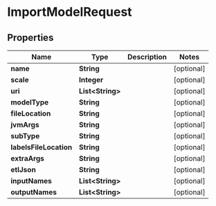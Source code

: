

# ImportModelRequest

## Properties

Name | Type | Description | Notes
------------ | ------------- | ------------- | -------------
**name** | **String** |  |  [optional]
**scale** | **Integer** |  |  [optional]
**uri** | **List&lt;String&gt;** |  |  [optional]
**modelType** | **String** |  |  [optional]
**fileLocation** | **String** |  |  [optional]
**jvmArgs** | **String** |  |  [optional]
**subType** | **String** |  |  [optional]
**labelsFileLocation** | **String** |  |  [optional]
**extraArgs** | **String** |  |  [optional]
**etlJson** | **String** |  |  [optional]
**inputNames** | **List&lt;String&gt;** |  |  [optional]
**outputNames** | **List&lt;String&gt;** |  |  [optional]




